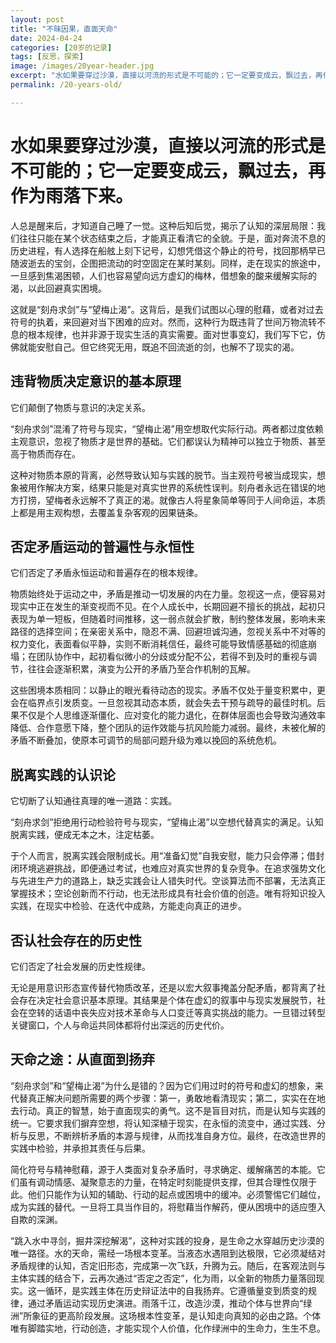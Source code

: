 ```yaml
---
layout: post
title: "不昧因果，直面天命"
date: 2024-04-24
categories: [20岁的记录]
tags: [反思，探索]
image: /images/20year-header.jpg
excerpt: "水如果要穿过沙漠，直接以河流的形式是不可能的；它一定要变成云，飘过去，再作为雨落下来。"
permalink: /20-years-old/  

---
```


<div class="travel-container">
  <div class="travel-header">
    <h1 class="travel-title">水如果要穿过沙漠，直接以河流的形式是不可能的；它一定要变成云，飘过去，再作为雨落下来。</h1>
  </div>
  <div class="travel-content">
    <p>人总是醒来后，才知道自己睡了一觉。这种后知后觉，揭示了认知的深层局限：我们往往只能在某个状态结束之后，才能真正看清它的全貌。于是，面对奔流不息的历史进程，有人选择在船舷上刻下记号，幻想凭借这个静止的符号，找回那柄早已随波逝去的宝剑，企图把流动的时空固定在某时某刻。同样，走在现实的旅途中，一旦感到焦渴困顿，人们也容易望向远方虚幻的梅林，借想象的酸来缓解实际的渴，以此回避真实困境。</p>
    <p>这就是“刻舟求剑”与“望梅止渴”。这背后，是我们试图以心理的慰藉，或者对过去符号的执着，来回避对当下困难的应对。然而，这种行为既违背了世间万物流转不息的根本规律，也并非源于现实生活的真实需要。面对世事变幻，我们写下它，仿佛就能安慰自己。但它终究无用，既追不回流逝的剑，也解不了现实的渴。</p>
  </div></div>  

<div class="travel-container">
  <div class="travel-header">
    <h2 class="travel-title">违背物质决定意识的基本原理</h2>
  </div>
  <div class="travel-content">
    <p>它们颠倒了物质与意识的决定关系。</p>
    <p>“刻舟求剑”混淆了符号与现实，“望梅止渴”用空想取代实际行动。两者都过度依赖主观意识，忽视了物质才是世界的基础。它们都误认为精神可以独立于物质、甚至高于物质而存在。</p>
    <p>这种对物质本原的背离，必然导致认知与实践的脱节。当主观符号被当成现实，想象被用作解决方案，结果只能是对真实世界的系统性误判。刻舟者永远在错误的地方打捞，望梅者永远解不了真正的渴。就像古人将星象简单等同于人间命运，本质上都是用主观构想，去覆盖复杂客观的因果链条。</p>
  </div>
</div>

<div class="travel-container">
  <div class="travel-header">
    <h2 class="travel-title">否定矛盾运动的普遍性与永恒性</h2>
  </div>
  <div class="travel-content">
    <p>它们否定了矛盾永恒运动和普遍存在的根本规律。</p>
	<p>物质始终处于运动之中，矛盾是推动一切发展的内在力量。忽视这一点，便容易对现实中正在发生的渐变视而不见。在个人成长中，长期回避不擅长的挑战，起初只表现为单一短板，但随着时间推移，这一弱点就会扩散，制约整体发展，影响未来路径的选择空间；在亲密关系中，隐忍不满、回避坦诚沟通，忽视关系中不对等的权力变化，表面看似平静，实则不断消耗信任，最终可能导致情感基础的彻底崩塌；在团队协作中，起初看似微小的分歧或分配不公，若得不到及时的重视与调节，往往会逐渐积累，演变为公开的矛盾乃至合作机制的瓦解。</p>
    <p>这些困境本质相同：以静止的眼光看待动态的现实。矛盾不仅处于量变积累中，更会在临界点引发质变。一旦忽视其动态本质，就会失去干预与疏导的最佳时机。后果不仅是个人思维逐渐僵化、应对变化的能力退化，在群体层面也会导致沟通效率降低、合作意愿下降，整个团队的运作效能与抗风险能力减弱。最终，未被化解的矛盾不断叠加，使原本可调节的局部问题升级为难以挽回的系统危机。</p>
   </div>
</div>

<div class="travel-container">
  <div class="travel-header">
    <h2 class="travel-title">脱离实践的认识论</h2>
  </div>
  <div class="travel-content">
    <p>它切断了认知通往真理的唯一道路：实践。</p>
    <p>“刻舟求剑”拒绝用行动检验符号与现实，“望梅止渴”以空想代替真实的满足。认知脱离实践，便成无本之木，注定枯萎。</p> 
   	<p>于个人而言，脱离实践会限制成长。用“准备幻觉”自我安慰，能力只会停滞；借封闭环境逃避挑战，即便通过考试，也难应对真实世界的复杂竞争。在追求强势文化与先进生产力的道路上，缺乏实践会让人错失时代。空谈算法而不部署，无法真正掌握技术；空论创新而不行动，也无法形成具有社会价值的创造。唯有将知识投入实践，在现实中检验、在迭代中成熟，方能走向真正的进步。</p>  
    </div>
</div>  

<div class="travel-container">
  <div class="travel-header">
    <h2 class="travel-title">否认社会存在的历史性</h2>
  </div>
  <div class="travel-content">
    <p>它们否定了社会发展的历史性规律。</p>
    <p>无论是用意识形态宣传替代物质改革，还是以宏大叙事掩盖分配矛盾，都背离了社会存在决定社会意识基本原理。其结果是个体在虚幻的叙事中与现实发展脱节，社会在空转的话语中丧失应对技术革命与人口变迁等真实挑战的能力。一旦错过转型关键窗口，个人与命运共同体都将付出深远的历史代价。</p>  
  </div>
</div>

<div class="travel-container">
  <div class="travel-header">
    <h2 class="travel-title">天命之途：从直面到扬弃</h2>
  </div>
  <div class="travel-content">
    <p>“刻舟求剑”和“望梅止渴”为什么是错的？因为它们用过时的符号和虚幻的想象，来代替真正解决问题所需要的两个步骤：第一，勇敢地看清现实；第二，实实在在地去行动。真正的智慧，始于直面现实的勇气。这不是盲目对抗，而是认知与实践的统一。它要求我们摒弃空想，将认知深植于现实，在永恒的流变中，通过实践、分析与反思，不断辨析矛盾的本源与规律，从而找准自身方位。最终，在改造世界的实践中检验，并承担其责任与后果。</p>
      <p>简化符号与精神慰藉，源于人类面对复杂矛盾时，寻求确定、缓解痛苦的本能。它们虽有调动情感、凝聚意志的力量，在特定时刻能提供支撑，但其合理性仅限于此。他们只能作为认知的辅助、行动的起点或困境中的缓冲。必须警惕它们越位，成为实践的替代。一旦将工具当作目的，将慰藉当作解药，便从困境中的适应堕入自欺的深渊。</p>
      <p>“跳入水中寻剑，掘井深挖解渴”，这种对实践的投身，是生命之水穿越历史沙漠的唯一路径。水的天命，需经一场根本变革。当液态水遇阻到达极限，它必须凝结对矛盾规律的认知，否定旧形态，完成第一次飞跃，升腾为云。随后，在客观法则与主体实践的结合下，云再次通过“否定之否定”，化为雨，以全新的物质力量落回现实。这一循环，是实践主体在历史辩证法中的自我扬弃。它遵循量变到质变的规律，通过矛盾运动实现历史演进。雨落千江，改造沙漠，推动个体与世界向“绿洲”所象征的更高阶段发展。这场根本性变革，是认知走向真知的必由之路。个体唯有脚踏实地，行动创造，才能实现个人价值，化作绿洲中的生命力，生生不息。</p>  
  </div>
</div>

